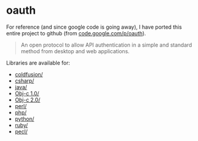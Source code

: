 # oauth
For reference (and since google code is going away), I have ported this entire project to github (from [code.google.com/p/oauth](https://code.google.com/archive/p/oauth/)).

> An open protocol to allow API authentication in a simple and standard method from desktop and web applications.

Libraries are available for:

  * [coldfusion/](https://github.com/jtsternberg/oauth/tree/master/code/coldfusion/)
  * [csharp/](https://github.com/jtsternberg/oauth/tree/master/code/csharp/)
  * [java/](https://github.com/jtsternberg/oauth/tree/master/code/java/)
  * [Obj-c 1.0/](https://github.com/jtsternberg/oauth/tree/master/code/obj-c1/)
  * [Obj-c 2.0/](https://github.com/jtsternberg/oauth/tree/master/code/obj-c/)
  * [perl/](https://github.com/jtsternberg/oauth/tree/master/code/perl/)
  * [php/](https://github.com/jtsternberg/oauth/tree/master/code/php/)
  * [python/](https://github.com/jtsternberg/oauth/tree/master/code/python/)
  * [ruby/](https://github.com/jtsternberg/oauth/tree/master/code/ruby/)
  * [pecl/](http://pecl.php.net/oauth)
